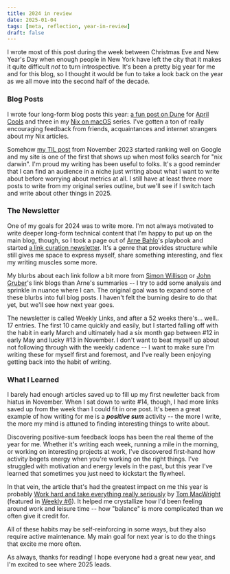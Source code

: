 ```yaml
---
title: 2024 in review
date: 2025-01-04
tags: [meta, reflection, year-in-review]
draft: false
---
```


I wrote most of this post during the week between Christmas Eve and New Year's Day when
enough people in New York have left the city that it makes it quite difficult *not* to
turn introspective. It's been a pretty big year for me and for this blog, so I thought it
would be fun to take a look back on the year as we all move into the second half of the
decade.

### Blog Posts

I wrote four long-form blog posts this year: [a fun post on Dune](/blog/2024/04/dune) for
[April Cools](https://www.aprilcools.club) and three in my [Nix on
macOS](/blog/tags/nix-on-mac/) series. I've gotten a ton of really encouraging feedback
from friends, acquaintances and internet strangers about my Nix articles. 

Somehow [my TIL post](/til/nix/nix-macos-setup/) from November 2023 started ranking well
on Google and my site is one of the first that shows up when most folks search for "nix
darwin". I'm proud my writing has been useful to folks. It's a good reminder that I can
find an audience in a niche just writing about what I want to write about before worrying
about metrics at all. I still have at least three more posts to write from my original
series outline, but we'll see if I switch tach and write about other things in 2025.

### The Newsletter
One of my goals for 2024 was to write more. I'm not always motivated to write deeper
long-form technical content that I'm happy to put up on the main blog, though, so I took a
page out of [Arne Bahlo](https://arne.me)'s playbook and started [a link curation
newsletter](/weekly). It's a genre that provides structure while still gives me space to
express myself, share something interesting, and flex my writing muscles some more.

My blurbs about each link follow a bit more from [Simon
Willison](https://simonwillison.net) or [John Gruber](https://daringfireball.net)'s link
blogs than Arne's summaries -- I try to add some analysis and sprinkle in nuance where I
can. The original goal was to expand some of these blurbs into full blog posts. I
haven't felt the burning desire to do that yet, but we'll see how next year goes.

The newsletter is called Weekly Links, and after a 52 weeks there's... well.. 17
entries. The first 10 came quickly and easily, but I started falling off with the habit in
early March and ultimately had a six month gap between #12 in early May and lucky #13 in
November. I don't want to beat myself up about not following through with the weekly
cadence -- I want to make sure I'm writing these for myself first and foremost, and I've
really been enjoying getting back into the habit of writing.

### What I Learned

I barely had enough articles saved up to fill up my first newletter back from hiatus in
November. When I sat down to write #14, though, I had more links saved up from the week
than I could fit in one post. It's been a great example of how writing for me is a
***positive sum*** activity -- the more I write, the more my mind is attuned to finding
interesting things to write about.

Discovering positive-sum feedback loops has been the real theme of the year for
me. Whether it's writing each week, running a mile in the morning, or working on
interesting projects at work, I've discovered first-hand how activity begets energy when
you're working on the right things. I've struggled with motivation and energy levels in
the past, but this year I've learned that sometimes you just need to kickstart the
flywheel.

In that vein, the article that's had the greatest impact on me this year is probably [Work hard and take everything really
seriously](https://macwright.com/2024/01/28/work-hard-and-take-everything-seriously.html)
by [Tom MacWright](https://macwright.com/) (featured in [Weekly
#6](/weekly/2024-02-04/)). It helped me crystallize how I'd been feeling around work and 
leisure time -- how "balance" is more complicated than we often give it credit for.

All of these habits may be self-reinforcing in some ways, but they also require active
maintenance. My main goal for next year is to do the things that excite me more often.

As always, thanks for reading! I hope everyone had a great new year, and I'm excited to
see where 2025 leads.

